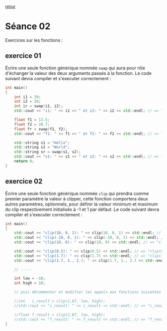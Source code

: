 <p><sup><a href="../readme.md">retour</a></sup></p>

# Séance 02

Exercices sur les fonctions :

## exercice 01

Écrire une seule fonction générique nommée `swap` qui aura pour rôle d'échanger
la valeur des deux arguments passés à la fonction.
Le code suivant devra compiler et s'executer correctement :

```cpp
int main()
{
    int i1 = 39;
    int i2 = 20;
    int ir = swap(i1, i2);
    std::cout << "i1: " << i1 << " et i2: " << i2 << std::endl; // => "i1: 20 et i2: 39"

    float f1 = 13.5;
    float f2 = 20.7;
    float fr = swap(f1, f2);
    std::cout << "f1: " << f1 << " et f2: " << f2 << std::endl; // => "f1: 20.7 et f2: 13.5"

    std::string s1 = "Hello";
    std::string s2 = "World";
    std::string sr = swap(s1, s2);
    std::cout << "s1: " << s1 << " et s2: " << s2 << std::endl; // => "f1: World et s2: Hello"
    return 0;
}
```

## exercice 02

Écrire une seule fonction générique nommée `clip` qui prendra comme premier paramètre la valeur à clipper,
cette fonction comportera deux autres paramètres, optionnels, pour définir la valeur minimum et maximum du clip respectivement initialisés à -1 et 1 par défaut.
Le code suivant devra compiler et s'executer correctement :

```cpp
int main()
{
    std::cout << "clip(10, 0, 1): " << clip(10, 0, 1) << std::endl; // => "clip(10, 0, 1): 1"
    std::cout << "clip(-10, 0, 1): " << clip(-10, 0, 1) << std::endl; // => "clip(-10, 0, 1): 0"
    std::cout << "clip(10, 0): " << clip(10, 0) << std::endl; // => "clip(10, 0): 1"

    std::cout << "clip(0.5): " << clip(0.5) << std::endl; // => "clip(0.5): 0.5"
    std::cout << "clip(1.7): " << clip(1.7) << std::endl; // => "clip(1.7): 1."
    std::cout << "clip(1.7, 1., 2.): " << clip(1.7, 1., 2.) << std::endl; // => "clip(1.7, 1., 2.): 1.7"

    // -----

    int low = -10;
    int high = 10;

    // puis décommenter et modifier les appels aux fonctions suivantes afin que le code compile:

    //int   i_result = clip(2.8f, low, high);
    //std::cout << "i_result: " << i_result << std::endl; // => "i_result: 2"

    //float f_result = clip(2.8f, low, high);
    //std::cout << "f_result: " << f_result << std::endl; // => "f_result: 2.8"
}
```
